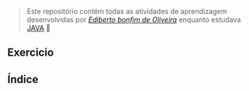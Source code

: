 > Este repositório contém todas as atividades de aprendizagem desenvolvidas por _[Ediberto bonfim de Oliveira](https://www.linkedin.com/in/ediberto-b-oliveira-872926178/)_ enquanto estudava [JAVA](https://www.betrybe.com/) :rocket:

## Exercicio

## Índice